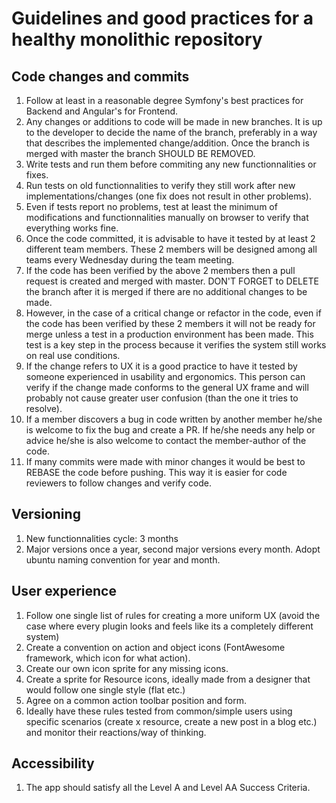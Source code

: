 # Guidelines and good practices for a healthy monolithic repository

## Code changes and commits
1. Follow at least in a reasonable degree Symfony's best practices for Backend and Angular's for Frontend.
2. Any changes or additions to code will be made in new branches. It is up to the developer to decide the name of the branch, preferably in a way that describes the implemented change/addition. Once the branch is merged with master the branch SHOULD BE REMOVED.
3. Write tests and run them before commiting any new functionnalities or fixes.
4. Run tests on old functionnalities to verify they still work after new implementations/changes (one fix does not result in other problems).
5. Even if tests report no problems, test at least the minimum of modifications and functionnalities manually on browser to verify that everything works fine.
6. Once the code committed, it is advisable to have it tested by at least 2 different team members. These 2 members will be designed among all teams every Wednesday during the team meeting.
7. If the code has been verified by the above 2 members then a pull request is created and merged with master. DON'T FORGET to DELETE the branch after it is merged if there are no additional changes to be made.
8. However, in the case of a critical change or refactor in the code, even if the code has been verified by these 2 members it will not be ready for merge unless a test in a production environment has been made. This test is a key step in the process because it verifies the system still works on real use conditions.
9. If the change refers to UX it is a good practice to have it tested by someone experienced in usability and ergonomics. This person can verify if the change made conforms to the general UX frame and will probably not cause greater user confusion (than the one it tries to resolve).
10. If a member discovers a bug in code written by another member he/she is welcome to fix the bug and create a PR. If he/she needs any help or advice he/she is also welcome to contact the member-author of the code.
11. If many commits were made with minor changes it would be best to REBASE the code before pushing. This way it is easier for code reviewers to follow changes and verify code.

## Versioning
1. New functionnalities cycle: 3 months
2. Major versions once a year, second major versions every month. Adopt ubuntu naming convention for year and month.

## User experience
1. Follow one single list of rules for creating a more uniform UX (avoid the case where every plugin looks and feels like its a completely different system)
2. Create a convention on action and object icons (FontAwesome framework, which icon for what action).
3. Create our own icon sprite for any missing icons.
4. Create a sprite for Resource icons, ideally made from a designer that would follow one single style (flat etc.)
5. Agree on a common action toolbar position and form.
6. Ideally have these rules tested from common/simple users using specific scenarios (create x resource, create a new post in a blog etc.) and monitor their reactions/way of thinking.

## Accessibility
1. The app should satisfy all the Level A and Level AA Success Criteria.
